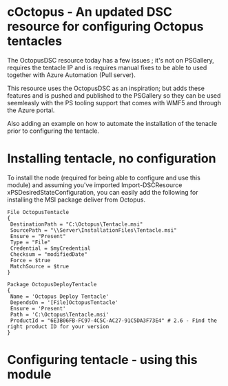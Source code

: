 # cOctopus - An updated DSC resource for configuring Octopus tentacles 

The OctopusDSC resource today has a few issues ; it's not on PSGallery, requires the tentacle IP and is requires manual fixes to be able to used together with Azure Automation (Pull server). 

This resource uses the OctopusDSC as an inspiration; but adds these features and is pushed and published to the PSGallery so they can be used seemleasly with the PS tooling support that comes with WMF5 and through the Azure portal. 

Also adding an example on how to automate the installation of the tenacle prior to configuring the tentacle. 

# Installing tentacle, no configuration
To install the node (required for being able to configure and use this module) and assuming you've imported Import-DSCResource xPSDesiredStateConfiguration, you can easily add the following for installing the MSI package deliver from Octopus. 

    File OctopusTentacle 
    {
     DestinationPath = "C:\Octopus\Tentacle.msi"
     SourcePath = "\\Server\InstallationFiles\Tentacle.msi"
     Ensure = "Present"
     Type = "File"
     Credential = $myCredential
     Checksum = "modifiedDate"
     Force = $true
     MatchSource = $true
    }
      
    Package OctopusDeployTentacle
    { 
     Name = 'Octopus Deploy Tentacle' 
     DependsOn = '[File]OctopusTentacle'
     Ensure = 'Present' 
     Path = 'C:\Octopus\Tentacle.msi' 
     ProductId = "6E3B06FB-FC97-4C5C-AC27-91C5DA3F73E4" # 2.6 - Find the right product ID for your version
    }

# Configuring tentacle - using this module

